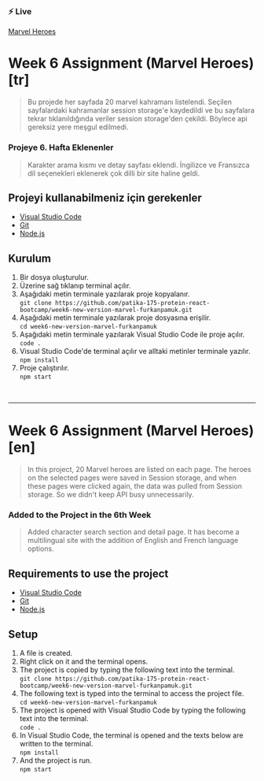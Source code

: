 ### :zap: Live 
[Marvel Heroes](https://marvel-heroes-fpamuk.vercel.app/)
# Week 6 Assignment (Marvel Heroes) [tr]
 > Bu projede her sayfada 20 marvel kahramanı listelendi. Seçilen sayfalardaki kahramanlar session storage'e kaydedildi ve bu sayfalara tekrar tıklanıldığında veriler session storage'den çekildi. Böylece api gereksiz yere meşgul edilmedi. 
 
 ### Projeye 6. Hafta Eklenenler
 > Karakter arama kısmı ve detay sayfası eklendi.
 > İngilizce ve Fransızca dil seçenekleri eklenerek çok dilli bir site haline geldi.


## Projeyi kullanabilmeniz için gerekenler

- [Visual Studio Code](https://code.visualstudio.com/download)
- [Git](https://git-scm.com/downloads)
- [Node.js](https://nodejs.org/en/download/)

## Kurulum

1. Bir dosya oluşturulur.
2. Üzerine sağ tıklanıp terminal açılır.
3. Aşağıdaki metin terminale yazılarak proje kopyalanır. <br>
`git clone https://github.com/patika-175-protein-react-bootcamp/week6-new-version-marvel-furkanpamuk.git` 
4. Aşağıdaki metin terminale yazılarak proje dosyasına erişilir.<br>
`cd week6-new-version-marvel-furkanpamuk `
5. Aşağıdaki metin terminale yazılarak Visual Studio Code ile proje açılır.  <br>
`code .`
6. Visual Studio Code'de terminal açılır ve alltaki metinler terminale yazılır.<br>
`npm install`
7. Proje çalıştırılır.<br>
`npm start`
    

<br>
<hr>

# Week 6 Assignment (Marvel Heroes) [en]
> In this project, 20 Marvel heroes are listed on each page. The heroes on the selected pages were saved in Session storage, and when these pages were clicked again, the data was pulled from Session storage. So we didn't keep API busy unnecessarily.
 ### Added to the Project in the 6th Week
 > Added character search section and detail page.
 > It has become a multilingual site with the addition of English and French language options.

## Requirements to use the project

- [Visual Studio Code](https://code.visualstudio.com/download)
- [Git](https://git-scm.com/downloads)
- [Node.js](https://nodejs.org/en/download/)

## Setup

1. A file is created.
2. Right click on it and the terminal opens.
3. The project is copied by typing the following text into the terminal.<br>
    `git clone https://github.com/patika-175-protein-react-bootcamp/week6-new-version-marvel-furkanpamuk.git`
4. The following text is typed into the terminal to access the project file.<br>
`cd week6-new-version-marvel-furkanpamuk `
5. The project is opened with Visual Studio Code by typing the following text into the terminal.<br>
    `code .`
6. In Visual Studio Code, the terminal is opened and the texts below are written to the terminal.<br>
`npm install`
7. And the project is run.<br>
`npm start`
